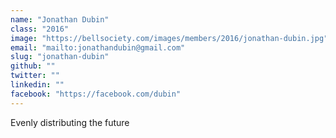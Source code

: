 ```yaml
---
name: "Jonathan Dubin"
class: "2016"
image: "https://bellsociety.com/images/members/2016/jonathan-dubin.jpg"
email: "mailto:jonathandubin@gmail.com"
slug: "jonathan-dubin"
github: ""
twitter: ""
linkedin: ""
facebook: "https://facebook.com/dubin"
---
```

Evenly distributing the future